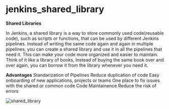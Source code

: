 # jenkins_shared_library

**Shared Libraries**

In Jenkins, a shared library is a way to store commonly used code(reusable code), such as scripts or functions, that can be used by different Jenkins pipelines.
Instead of writing the same code again and again in multiple pipelines, you can create a shared library and use it in all the pipelines that need it. This can make your code more organized and easier to maintain.
Think of it like a library of books, Instead of buying the same book over and over again, you can borrow it from the library whenever you need it.

**Advantages**
Standarization of Pipelines
Reduce duplication of code
Easy onboarding of new applications, projects or teams
One place to fix issues with the shared or common code
Code Maintainence
Reduce the risk of errors

![shared_library](https://github.com/user-attachments/assets/3b12e4bf-92db-408b-a479-b708ff68d7f7)
